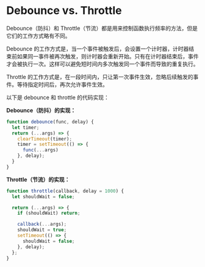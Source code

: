 # Debounce vs. Throttle

Debounce（防抖）和 Throttle（节流）都是用来控制函数执行频率的方法，但是它们的工作方式略有不同。

Debounce 的工作方式是，当一个事件被触发后，会设置一个计时器，计时器结束前如果同一事件被再次触发，则计时器会重新开始。只有在计时器结束后，事件才会被执行一次。这样可以避免短时间内多次触发同一个事件而导致的重复执行。

Throttle 的工作方式是，在一段时间内，只让第一次事件生效，忽略后续触发的事件。等待指定时间后，再次允许事件生效。

以下是 debounce 和 throttle 的代码实现：

**Debounce（防抖）的实现：**

```javascript
function debounce(func, delay) {
  let timer;
  return (...args) => {
    clearTimeout(timer);
    timer = setTimeout(() => {
      func(...args)
    }, delay);
  }
}
```

**Throttle（节流）的实现：**

```javascript
function throttle(callback, delay = 1000) {
  let shouldWait = false;

  return (...args) => {
    if (shouldWait) return;

    callback(...args);
    shouldWait = true;
    setTimeout(() => {
      shouldWait = false;
    }, delay);
  };
}
```
